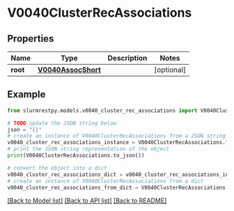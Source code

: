 # V0040ClusterRecAssociations


## Properties

Name | Type | Description | Notes
------------ | ------------- | ------------- | -------------
**root** | [**V0040AssocShort**](V0040AssocShort.md) |  | [optional]

## Example

```python
from slurmrestpy.models.v0040_cluster_rec_associations import V0040ClusterRecAssociations

# TODO update the JSON string below
json = "{}"
# create an instance of V0040ClusterRecAssociations from a JSON string
v0040_cluster_rec_associations_instance = V0040ClusterRecAssociations.from_json(json)
# print the JSON string representation of the object
print(V0040ClusterRecAssociations.to_json())

# convert the object into a dict
v0040_cluster_rec_associations_dict = v0040_cluster_rec_associations_instance.to_dict()
# create an instance of V0040ClusterRecAssociations from a dict
v0040_cluster_rec_associations_from_dict = V0040ClusterRecAssociations.from_dict(v0040_cluster_rec_associations_dict)
```
[[Back to Model list]](../README.md#documentation-for-models) [[Back to API list]](../README.md#documentation-for-api-endpoints) [[Back to README]](../README.md)


